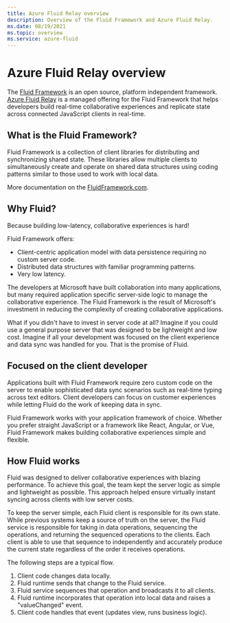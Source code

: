 ```yaml
---
title: Azure Fluid Relay overview
description: Overview of the Fluid Framework and Azure Fluid Relay.
ms.date: 08/19/2021
ms.topic: overview
ms.service: azure-fluid
---
```


# Azure Fluid Relay overview

The [Fluid Framework](https://fluidframework.com/) is an open source, platform independent framework. [Azure Fluid Relay](../overview/overview.md) is a managed offering for the Fluid Framework that helps developers build real-time collaborative experiences and replicate state across connected JavaScript clients in real-time.

## What is the Fluid Framework?

Fluid Framework is a collection of client libraries for distributing and synchronizing shared state. These libraries allow multiple clients to simultaneously create and operate on shared data structures using coding patterns similar to those used to work with local data.

More documentation on the [FluidFramework.com](https://fluidframework.com).

## Why Fluid?

Because building low-latency, collaborative experiences is hard!

Fluid Framework offers:

- Client-centric application model with data persistence requiring no custom server code.
- Distributed data structures with familiar programming patterns.
- Very low latency.

The developers at Microsoft have built collaboration into many applications, but many required application specific server-side logic to manage the collaborative experience. The Fluid Framework is the result of Microsoft's investment in reducing the complexity of creating collaborative applications.

What if you didn't have to invest in server code at all? Imagine if you could use a general purpose server that was designed to be lightweight and low cost. Imagine if all your development was focused on the client experience and data sync was handled for you. That is the promise of Fluid.

## Focused on the client developer

Applications built with Fluid Framework require zero custom code on the server to enable sophisticated data sync scenarios such as real-time typing across text editors. Client developers can focus on customer experiences while letting Fluid do the work of keeping data in sync.

Fluid Framework works with your application framework of choice. Whether you prefer straight JavaScript or a framework like React, Angular, or Vue, Fluid Framework makes building collaborative experiences simple and flexible.

## How Fluid works

Fluid was designed to deliver collaborative experiences with blazing performance. To achieve this goal, the team kept the server logic as simple and lightweight as possible. This approach helped ensure virtually instant syncing across clients with low server costs.

To keep the server simple, each Fluid client is responsible for its own state. While previous systems keep a source of truth on the server, the Fluid service is responsible for taking in data operations, sequencing the operations, and returning the sequenced operations to the clients. Each client is able to use that sequence to independently and accurately produce the current state regardless of the order it receives operations.

The following steps are a typical flow.

1. Client code changes data locally.
1. Fluid runtime sends that change to the Fluid service.
1. Fluid service sequences that operation and broadcasts it to all clients.
1. Fluid runtime incorporates that operation into local data and raises a "valueChanged" event.
1. Client code handles that event (updates view, runs business logic).
